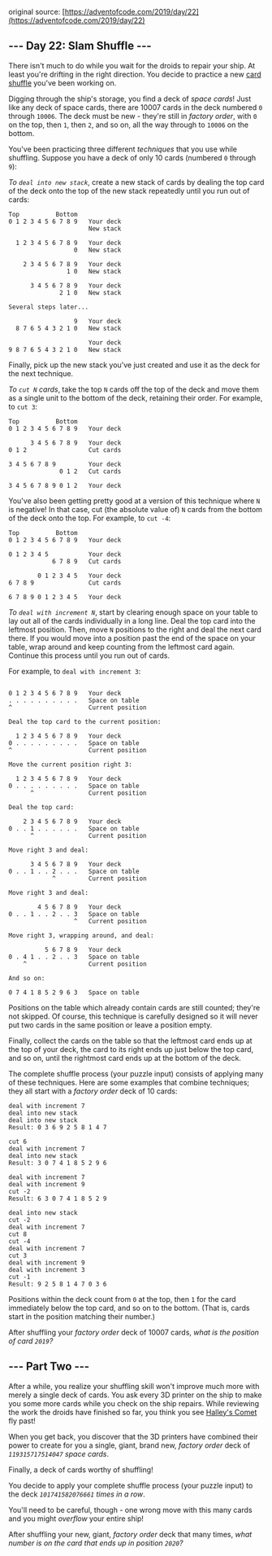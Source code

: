 original source: [https://adventofcode.com/2019/day/22](https://adventofcode.com/2019/day/22)
## --- Day 22: Slam Shuffle ---
There isn't much to do while you wait for the droids to repair your ship.  At least you're drifting in the right direction.  You decide to practice a new [card shuffle](https://en.wikipedia.org/wiki/Shuffling) you've been working on.

Digging through the ship's storage, you find a deck of *space cards*! Just like any deck of space cards, there are 10007 cards in the deck numbered `0` through `10006`. The deck must be new - they're still in *factory order*, with `0` on the top, then `1`, then `2`, and so on, all the way through to `10006` on the bottom.

You've been practicing three different *techniques* that you use while shuffling. Suppose you have a deck of only 10 cards (numbered `0` through `9`):

*To `deal into new stack`*, create a new stack of cards by dealing the top card of the deck onto the top of the new stack repeatedly until you run out of cards:

```
Top          Bottom
0 1 2 3 4 5 6 7 8 9   Your deck
                      New stack

  1 2 3 4 5 6 7 8 9   Your deck
                  0   New stack

    2 3 4 5 6 7 8 9   Your deck
                1 0   New stack

      3 4 5 6 7 8 9   Your deck
              2 1 0   New stack

Several steps later...

                  9   Your deck
  8 7 6 5 4 3 2 1 0   New stack

                      Your deck
9 8 7 6 5 4 3 2 1 0   New stack
```

Finally, pick up the new stack you've just created and use it as the deck for the next technique.

*To `cut N` cards*, take the top `N` cards off the top of the deck and move them as a single unit to the bottom of the deck, retaining their order. For example, to `cut 3`:

```
Top          Bottom
0 1 2 3 4 5 6 7 8 9   Your deck

      3 4 5 6 7 8 9   Your deck
0 1 2                 Cut cards

3 4 5 6 7 8 9         Your deck
              0 1 2   Cut cards

3 4 5 6 7 8 9 0 1 2   Your deck
```

You've also been getting pretty good at a version of this technique where `N` is negative! In that case, cut (the absolute value of) `N` cards from the bottom of the deck onto the top.  For example, to `cut -4`:

```
Top          Bottom
0 1 2 3 4 5 6 7 8 9   Your deck

0 1 2 3 4 5           Your deck
            6 7 8 9   Cut cards

        0 1 2 3 4 5   Your deck
6 7 8 9               Cut cards

6 7 8 9 0 1 2 3 4 5   Your deck
```

*To `deal with increment N`*, start by clearing enough space on your table to lay out all of the cards individually in a long line.  Deal the top card into the leftmost position. Then, move `N` positions to the right and deal the next card there. If you would move into a position past the end of the space on your table, wrap around and keep counting from the leftmost card again.  Continue this process until you run out of cards.

For example, to `deal with increment 3`:

```

0 1 2 3 4 5 6 7 8 9   Your deck
. . . . . . . . . .   Space on table
^                     Current position

Deal the top card to the current position:

  1 2 3 4 5 6 7 8 9   Your deck
0 . . . . . . . . .   Space on table
^                     Current position

Move the current position right 3:

  1 2 3 4 5 6 7 8 9   Your deck
0 . . . . . . . . .   Space on table
      ^               Current position

Deal the top card:

    2 3 4 5 6 7 8 9   Your deck
0 . . 1 . . . . . .   Space on table
      ^               Current position

Move right 3 and deal:

      3 4 5 6 7 8 9   Your deck
0 . . 1 . . 2 . . .   Space on table
            ^         Current position

Move right 3 and deal:

        4 5 6 7 8 9   Your deck
0 . . 1 . . 2 . . 3   Space on table
                  ^   Current position

Move right 3, wrapping around, and deal:

          5 6 7 8 9   Your deck
0 . 4 1 . . 2 . . 3   Space on table
    ^                 Current position

And so on:

0 7 4 1 8 5 2 9 6 3   Space on table
```

Positions on the table which already contain cards are still counted; they're not skipped.  Of course, this technique is carefully designed so it will never put two cards in the same position or leave a position empty.

Finally, collect the cards on the table so that the leftmost card ends up at the top of your deck, the card to its right ends up just below the top card, and so on, until the rightmost card ends up at the bottom of the deck.

The complete shuffle process (your puzzle input) consists of applying many of these techniques.  Here are some examples that combine techniques; they all start with a *factory order* deck of 10 cards:

```
deal with increment 7
deal into new stack
deal into new stack
Result: 0 3 6 9 2 5 8 1 4 7
```

```
cut 6
deal with increment 7
deal into new stack
Result: 3 0 7 4 1 8 5 2 9 6
```

```
deal with increment 7
deal with increment 9
cut -2
Result: 6 3 0 7 4 1 8 5 2 9
```

```
deal into new stack
cut -2
deal with increment 7
cut 8
cut -4
deal with increment 7
cut 3
deal with increment 9
deal with increment 3
cut -1
Result: 9 2 5 8 1 4 7 0 3 6
```

Positions within the deck count from `0` at the top, then `1` for the card immediately below the top card, and so on to the bottom.  (That is, cards start in the position matching their number.)

After shuffling your *factory order* deck of 10007 cards, *what is the position of card `2019`?*


## --- Part Two ---
After a while, you realize your shuffling skill won't improve much more with merely a single deck of cards.  You ask every 3D printer on the ship to make you some more cards while you check on the ship repairs.  While reviewing the work the droids have finished so far, you think you see [Halley's Comet](https://en.wikipedia.org/wiki/Halley%27s_Comet) fly past!

When you get back, you discover that the 3D printers have combined their power to create for you a single, giant, brand new, *factory order* deck of *`119315717514047` space cards*.

Finally, a deck of cards worthy of shuffling!

You decide to apply your complete shuffle process (your puzzle input) to the deck *`101741582076661` times in a row*.

You'll need to be careful, though - one wrong move with this many cards and you might *overflow* your entire ship!

After shuffling your new, giant, *factory order* deck that many times, *what number is on the card that ends up in position `2020`?*


